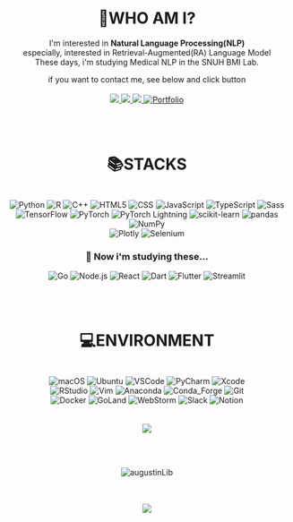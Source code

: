 <div align = "center">

  # 🙋WHO AM I? 
  
  I'm interested in **Natural Language Processing(NLP)** <br>
  especially, interested in Retrieval-Augmented(RA) Language Model <br>
  These days, i'm studying Medical NLP in the SNUH BMI Lab. <br>
  
  if you want to contact me, see below and click button <br><br>
   <a href="mailto:2bambitious@gmail.com" target="_blank">
   <img src="https://img.shields.io/badge/Gmail-EA4335.svg?style=flat-square&logo=Gmail&logoColor=white"/>
   </a>
   <a href="https://gbdai.tistory.com" target="_blank">
   <img src="https://img.shields.io/badge/Tistory-000000.svg?style=flat-square&logo=Tistory&logoColor=white"/>
   </a>
   <a href="https://www.instagram.com/includelifelib" target="_blank">
   <img src="https://img.shields.io/badge/Instagram-E4405F.svg?style=flat-square&logo=Instagram&logoColor=white"/>
   </a>
   <a href="https://pouncing-healer-4e5.notion.site/Sangam-Lee-459bd7d32bdf443489998d5a09d8e310" target="_blank">
   <img alt="Portfolio" src="https://img.shields.io/badge/Portfolio-000000.svg?style=flat-square&logo=Notion&logoColor=white"/>
   </a>
  
   <br><br>

</div>
 
 
<div align = "center">

  # 📚STACKS

  <br>
  <img alt="Python" src ="https://img.shields.io/badge/Python-3776AB.svg?&style=flat-square&logo=Python&logoColor=white"/>
  <img alt="R" src ="https://img.shields.io/badge/R-276DC3.svg?&style=flat-square&logo=R&logoColor=white"/>
  <img alt="C++" src="https://img.shields.io/badge/c++-00599C?style=flat-square&logo=c%2B%2B&logoColor=white"/>
  <img alt="HTML5" src ="https://img.shields.io/badge/HTML5-E34F26.svg?&style=flat-square&logo=HTML5&logoColor=white"/>
  <img alt="CSS" src ="https://img.shields.io/badge/CSS-1572B6.svg?&style=flat-square&logo=CSS3&logoColor=white"/>
  <img alt="JavaScript" src ="https://img.shields.io/badge/JavaScript-F7DF1E.svg?&style=flat-square&logo=JavaScript&logoColor=white"/>
  <img alt="TypeScript" src ="https://img.shields.io/badge/TypeScript-3178C6.svg?&style=flat-square&logo=TypeScript&logoColor=white"/>
  <img alt="Sass" src ="https://img.shields.io/badge/Sass-CC6699.svg?&style=flat-square&logo=Sass&logoColor=white"/>
  <br>
  <img alt="TensorFlow" src ="https://img.shields.io/badge/TensorFlow-FF6F00.svg?&style=flat-square&logo=TensorFlow&logoColor=white"/>
  <img alt="PyTorch" src ="https://img.shields.io/badge/PyTorch-EE4C2C.svg?&style=flat-square&logo=PyTorch&logoColor=white"/>
  <img alt="PyTorch Lightning" src ="https://img.shields.io/badge/PyTorch Lightning-792EE5.svg?&style=flat-square&logo=PyTorch&logoColor=white"/>
  <img alt="scikit-learn" src ="https://img.shields.io/badge/scikit learn-F7931E.svg?&style=flat-square&logo=scikit-learn&logoColor=white"/>
  <img alt="pandas" src ="https://img.shields.io/badge/pandas-150458.svg?&style=flat-square&logo=pandas&logoColor=white"/>
  <img alt="NumPy" src ="https://img.shields.io/badge/NumPy-013243.svg?&style=flat-square&logo=NumPy&logoColor=white"/>
  <br>
  <img alt="Plotly" src ="https://img.shields.io/badge/Plotly-3F4F75.svg?&style=flat-square&logo=Plotly&logoColor=white"/>
  <img alt="Selenium" src ="https://img.shields.io/badge/Selenium-43B02A.svg?&style=flat-square&logo=Selenium&logoColor=white"/>
 
  <br>
  
  ### 🤔 Now i'm studying these...
  
  <img alt="Go" src ="https://img.shields.io/badge/Go-00ADD8.svg?&style=flat-square&logo=Go&logoColor=white"/>
  <img alt="Node.js" src="https://img.shields.io/badge/Node.js-339933?style=flat-square&logo=Node.js&logoColor=white"/>
  <img alt="React" src ="https://img.shields.io/badge/React-61DAFB.svg?&style=flat-square&logo=React&logoColor=white"/>
  <img alt="Dart" src ="https://img.shields.io/badge/Dart-0175C2.svg?&style=flat-square&logo=Dart&logoColor=white"/>
  <img alt="Flutter" src ="https://img.shields.io/badge/Flutter-02569B.svg?&style=flat-square&logo=Flutter&logoColor=white"/>
  <img alt="Streamlit" src="https://img.shields.io/badge/Streamlit-FF4B4B?style=flat-square&logo=Streamlit&logoColor=white"/>
  

  <br><br>

</div>

<div align = "center">
 
  # 💻ENVIRONMENT
  <br>
  <img alt="macOS" src ="https://img.shields.io/badge/macOS-000000.svg?&style=flat-square&logo=macOS&logoColor=white"/>
  <img alt="Ubuntu" src ="https://img.shields.io/badge/Ubuntu-E95420.svg?&style=flat-square&logo=Ubuntu&logoColor=white"/>
  <img alt="VSCode" src ="https://img.shields.io/badge/VSCode-007ACC.svg?&style=flat-square&logo=Visual Studio Code&logoColor=white"/>
  <img alt="PyCharm" src ="https://img.shields.io/badge/PyCharm-000000.svg?&style=flat-square&logo=PyCharm&logoColor=white"/>
  <img alt="Xcode" src ="https://img.shields.io/badge/Xcode-147EFB.svg?&style=flat-square&logo=Xcode&logoColor=white"/>
  <br>
  <img alt="RStudio" src ="https://img.shields.io/badge/RStudio-75AADB.svg?&style=flat-square&logo=RStudio&logoColor=white"/>
  <img alt="Vim" src ="https://img.shields.io/badge/Vim-019733.svg?&style=flat-square&logo=Vim&logoColor=white"/>
  <img alt="Anaconda" src ="https://img.shields.io/badge/Anaconda-44A833.svg?&style=flat-square&logo=Anaconda&logoColor=white"/>
  <img alt="Conda_Forge" src ="https://img.shields.io/badge/Conda_Forge-000000.svg?&style=flat-square&logo=Conda-Forge&logoColor=white"/>
  <img alt="Git" src ="https://img.shields.io/badge/Git-F05032.svg?&style=flat-square&logo=Git&logoColor=white"/>
  <br>
  <img alt="Docker" src ="https://img.shields.io/badge/Docker-2496ED.svg?&style=flat-square&logo=Docker&logoColor=white"/>
  <img alt="GoLand" src ="https://img.shields.io/badge/GoLand-000000.svg?&style=flat-square&logo=GoLand&logoColor=white"/>
  <img alt="WebStorm" src ="https://img.shields.io/badge/WebStorm-000000.svg?&style=flat-square&logo=WebStorm&logoColor=white"/>
  <img alt="Slack" src ="https://img.shields.io/badge/Slack-4A154B.svg?&style=flat-square&logo=Slack&logoColor=white"/>
  <img alt="Notion" src ="https://img.shields.io/badge/Notion-000000.svg?&style=flat-square&logo=Notion&logoColor=white"/>

  <br>
  
</div>

<br>
<br>
 
<div align = "center">
  <a href="https://github.com/anuraghazra/github-readme-stats">
    <img align="center" src="https://github-readme-stats.vercel.app/api/top-langs?username=augustinLib&hide=html,jupyter%20notebook&layout=compact&langs_count=10&bg_color=45,C33764,1D2671&title_color=ffffff&text_color=ffffff&hide_border=False"/>
  </a>
</div>

 <br><br>
 
 <div align = "center">
   <p align="center"><img align="center" src="https://github-readme-streak-stats.herokuapp.com/?user=augustinLib&theme=dark" alt="augustinLib" /></p>
</div>

<br>
<br>

<div align = "center">
  <a href="https://hits.seeyoufarm.com"><img src="https://hits.seeyoufarm.com/api/count/incr/badge.svg?url=https%3A%2F%2Fgithub.com%2FaugustinLib&count_bg=%2357D3CD&title_bg=%23D94D4D&icon=&icon_color=%23FB9999&title=Visit&edge_flat=false"/></a>
</div>
